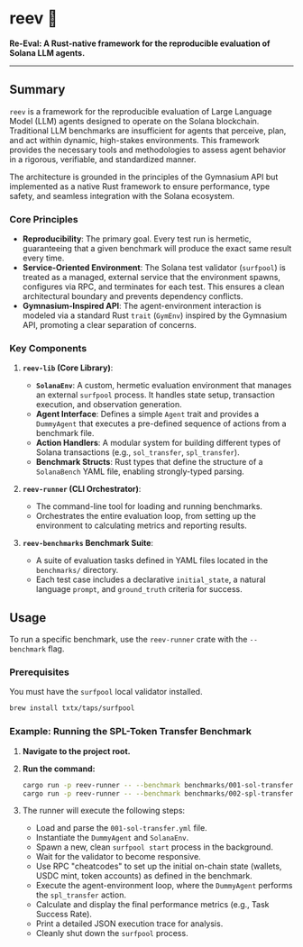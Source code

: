 # reev 🪸

**Re-Eval: A Rust-native framework for the reproducible evaluation of Solana LLM agents.**

---

## Summary

`reev` is a framework for the reproducible evaluation of Large Language Model (LLM) agents designed to operate on the Solana blockchain. Traditional LLM benchmarks are insufficient for agents that perceive, plan, and act within dynamic, high-stakes environments. This framework provides the necessary tools and methodologies to assess agent behavior in a rigorous, verifiable, and standardized manner.

The architecture is grounded in the principles of the Gymnasium API but implemented as a native Rust framework to ensure performance, type safety, and seamless integration with the Solana ecosystem.

### Core Principles

-   **Reproducibility**: The primary goal. Every test run is hermetic, guaranteeing that a given benchmark will produce the exact same result every time.
-   **Service-Oriented Environment**: The Solana test validator (`surfpool`) is treated as a managed, external service that the environment spawns, configures via RPC, and terminates for each test. This ensures a clean architectural boundary and prevents dependency conflicts.
-   **Gymnasium-Inspired API**: The agent-environment interaction is modeled via a standard Rust `trait` (`GymEnv`) inspired by the Gymnasium API, promoting a clear separation of concerns.

### Key Components

1.  **`reev-lib` (Core Library)**:
    *   **`SolanaEnv`**: A custom, hermetic evaluation environment that manages an external `surfpool` process. It handles state setup, transaction execution, and observation generation.
    *   **Agent Interface**: Defines a simple `Agent` trait and provides a `DummyAgent` that executes a pre-defined sequence of actions from a benchmark file.
    *   **Action Handlers**: A modular system for building different types of Solana transactions (e.g., `sol_transfer`, `spl_transfer`).
    *   **Benchmark Structs**: Rust types that define the structure of a `SolanaBench` YAML file, enabling strongly-typed parsing.

2.  **`reev-runner` (CLI Orchestrator)**:
    *   The command-line tool for loading and running benchmarks.
    *   Orchestrates the entire evaluation loop, from setting up the environment to calculating metrics and reporting results.

2.  **`reev-benchmarks` Benchmark Suite**:
    *   A suite of evaluation tasks defined in YAML files located in the `benchmarks/` directory.
    *   Each test case includes a declarative `initial_state`, a natural language `prompt`, and `ground_truth` criteria for success.

## Usage

To run a specific benchmark, use the `reev-runner` crate with the `--benchmark` flag.

### Prerequisites

You must have the `surfpool` local validator installed.

```bash
brew install txtx/taps/surfpool
```

### Example: Running the SPL-Token Transfer Benchmark

1.  **Navigate to the project root.**
2.  **Run the command:**

    ```bash
    cargo run -p reev-runner -- --benchmark benchmarks/001-sol-transfer.yml
    cargo run -p reev-runner -- --benchmark benchmarks/002-spl-transfer.yml
    ```

3.  The runner will execute the following steps:
    *   Load and parse the `001-sol-transfer.yml` file.
    *   Instantiate the `DummyAgent` and `SolanaEnv`.
    *   Spawn a new, clean `surfpool start` process in the background.
    *   Wait for the validator to become responsive.
    *   Use RPC "cheatcodes" to set up the initial on-chain state (wallets, USDC mint, token accounts) as defined in the benchmark.
    *   Execute the agent-environment loop, where the `DummyAgent` performs the `spl_transfer` action.
    *   Calculate and display the final performance metrics (e.g., Task Success Rate).
    *   Print a detailed JSON execution trace for analysis.
    *   Cleanly shut down the `surfpool` process.
